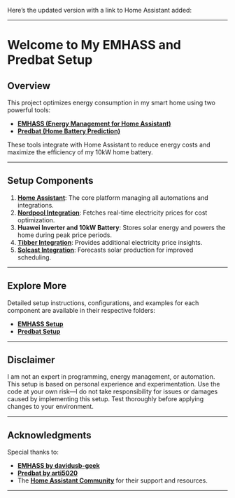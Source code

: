 Here’s the updated version with a link to Home Assistant added:  

---

# **Welcome to My EMHASS and Predbat Setup**  

## **Overview**  
This project optimizes energy consumption in my smart home using two powerful tools:  
- **[EMHASS (Energy Management for Home Assistant)](https://github.com/davidusb-geek/emhass)**  
- **[Predbat (Home Battery Prediction)](https://github.com/arti5020/predbat)**  

These tools integrate with Home Assistant to reduce energy costs and maximize the efficiency of my 10kW home battery.  

---

## **Setup Components**  
1. **[Home Assistant](https://www.home-assistant.io/)**: The core platform managing all automations and integrations.  
2. **[Nordpool Integration](https://github.com/custom-components/nordpool)**: Fetches real-time electricity prices for cost optimization.  
3. **Huawei Inverter and 10kW Battery**: Stores solar energy and powers the home during peak price periods.  
4. **[Tibber Integration](https://www.home-assistant.io/integrations/tibber/)**: Provides additional electricity price insights.  
5. **[Solcast Integration](https://github.com/dannerph/home_assistant_solcast_solar)**: Forecasts solar production for improved scheduling.  

---

## **Explore More**  
Detailed setup instructions, configurations, and examples for each component are available in their respective folders:  
- [**EMHASS Setup**](./emhass)  
- [**Predbat Setup**](./predbat)  

---

## **Disclaimer**  
I am not an expert in programming, energy management, or automation. This setup is based on personal experience and experimentation. Use the code at your own risk—I do not take responsibility for issues or damages caused by implementing this setup. Test thoroughly before applying changes to your environment.  

---

## **Acknowledgments**  
Special thanks to:  
- **[EMHASS by davidusb-geek](https://github.com/davidusb-geek)**  
- **[Predbat by arti5020](https://github.com/arti5020/predbat)**  
- The **[Home Assistant Community](https://community.home-assistant.io/)** for their support and resources.  

---
